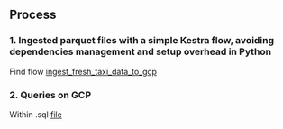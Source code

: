 ## Process

### 1. Ingested parquet files with a simple Kestra flow, avoiding dependencies management and setup overhead in Python 
Find flow [ingest_fresh_taxi_data_to_gcp](ingest_fresh_taxi_data_to_gcp_parquet.yml) 

### 2. Queries on GCP
Within .sql [file](big_query_sql_queries.sql)

